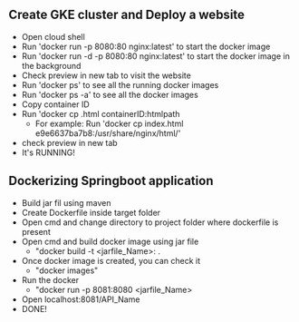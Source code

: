 ## Create GKE cluster and Deploy a website
- Open cloud shell
- Run 'docker run -p 8080:80 nginx:latest' to start the docker image
- Run 'docker run -d -p 8080:80 nginx:latest' to start the docker image in the background
- Check preview in new tab to visit the website
- Run 'docker ps' to see all the running docker images
- Run 'docker ps -a' to see all the docker images
- Copy container ID
- Run 'docker cp .html containerID:htmlpath
  - For example: Run 'docker cp index.html e9e6637ba7b8:/usr/share/nginx/html/'
- check preview in new tab
- It's RUNNING!

## Dockerizing Springboot application
- Build jar fil using maven
- Create Dockerfile inside target folder
- Open cmd and change directory to project folder where dockerfile is present
- Open cmd and build docker image using jar file
    - "docker build -t <jarfile_Name>:<Tag> .
- Once docker image is created, you can check it
    - "docker images"
- Run the docker
    - "docker run -p 8081:8080 <jarfile_Name>
- Open localhost:8081/API_Name
- DONE!
  

